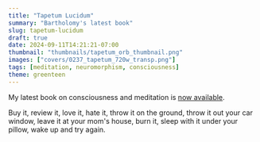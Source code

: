 ```yaml
---
title: "Tapetum Lucidum"
summary: "Bartholomy's latest book"
slug: tapetum-lucidum
draft: true
date: 2024-09-11T14:21:21-07:00
thumbnail: "thumbnails/tapetum_orb_thumbnail.png"
images: ["covers/0237_tapetum_720w_transp.png"]
tags: [meditation, neuromorphism, consciousness]
theme: greenteen
---
```


My latest book on consciousness and meditation is [now available][book].

Buy it, review it, love it, hate it, throw it on the ground, throw it out your car window, leave it at your mom's house, burn it, sleep with it under your pillow, wake up and try again.


[book]: https://www.amazon.com/dp/1737889420
